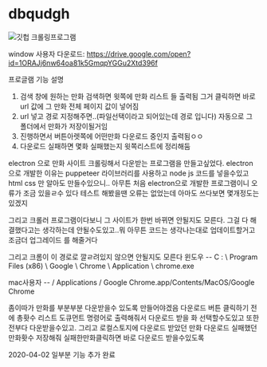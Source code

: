 # dbqudgh
![깃헙 크롤링프로그램](https://user-images.githubusercontent.com/60841247/81771186-4a381100-951d-11ea-8e4a-35ab4712631a.PNG)

window 사용자 다운로드:
https://drive.google.com/open?id=1ORAJj6nw64oa81k5GmqpYGGu2Xtd396f


프로글램 기능 설명
1. 검색 창에 원하는 만화 검색하면 윗쪽에 만화 리스트 들 출력됨 그거 클릭하면 바로 url 값에 그 만화 전체 페이지 값이 넣어짐
2. url 넣고 경로 지정해주면..(파일선택이라고 되어있는데 경로 입니다) 자동으로 그 폴더에서 만화가 저장이될거임
3. 진행하면서 버튼아렛쪽에 어떤만화 다운로드 중인지 출력됨ㅇㅇ
4. 다운로드 실패하면 몇화 실패했는지 윗쪽리스트에 정리해둠






electron 으로 만화 사이트 크롤링해서 다운받는 프로그램을 만들고싶었다. electron 으로 개발한 이유는 puppeteer 라이브러리를 사용하고 node js 
코드를 넣을수있고 html css 만 알아도 만들수있으니.. 아무튼 처음 electron으로 개발한 프로그램이니 오류가 조금 있을ㄹ수 있다
테스트 해봤을땐 오류는 없었는데 아마도 쓰다보면 몇개정도는 있겠지

그리고 크롤러 프로그램이다보니 그 사이트가 한번 바뀌면 안될지도 모른다. 그걸 다 해결했다고는 생각하는데 안될수도있고..뭐 아무튼 
코드는 생각나는대로 업데이트할거고 조금더 업그레이드 를 해줄거다

그리고 크롬이 이 경로로 깔ㄹ려있지 않으면 안될지도 모른다 윈도우 --
C : \ Program Files (x86) \ Google \ Chrome \ Application \ chrome.exe


mac사용자 --
/ Applications / Google Chrome.app/Contents/MacOS/Google Chrome







좀이따가 
만화를 부분부분 다운받을수 있도록 만들어야겠음 다운로드 버튼 클릭하기 전에 총홧수 리스트 도큐먼트 명령어로 출력해줘서
다운로드 받을 화 선택할수도있고 또한 전부다 다운받을수있고. 그리고 로컬스토지에 다운로드 받았던 만화 다운로드 실패했던 만화홧수 저장해줘 실패한만화클릭하면 바로 다운로드 받을수있도록


2020-04-02 일부분 기능 추가 완료



